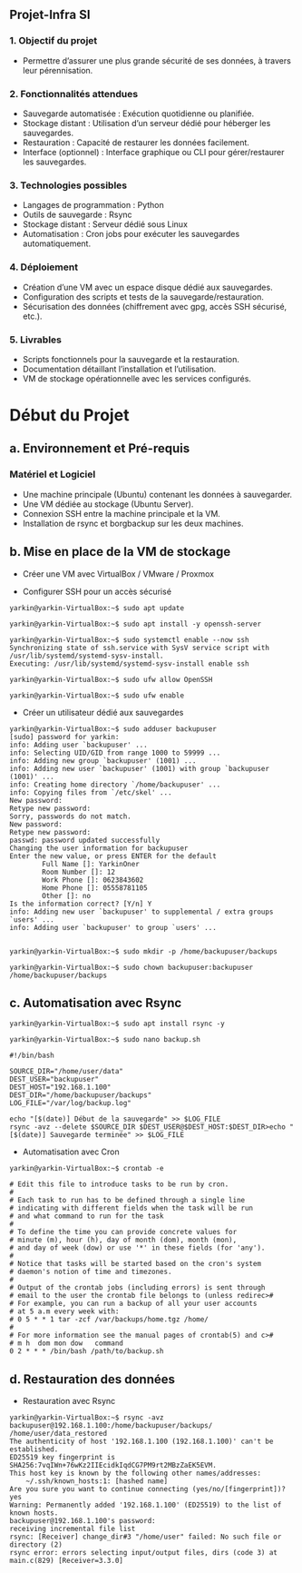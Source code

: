## Projet-Infra SI

### 1. Objectif du projet

* Permettre d’assurer une plus grande sécurité de ses données, à travers leur pérennisation.

### 2. Fonctionnalités attendues

* Sauvegarde automatisée : Exécution quotidienne ou planifiée.
* Stockage distant : Utilisation d’un serveur dédié pour héberger les sauvegardes.
* Restauration : Capacité de restaurer les données facilement.
* Interface (optionnel) : Interface graphique ou CLI pour gérer/restaurer les sauvegardes.

### 3. Technologies possibles

* Langages de programmation : Python
* Outils de sauvegarde : Rsync
* Stockage distant : Serveur dédié sous Linux
* Automatisation : Cron jobs pour exécuter les sauvegardes automatiquement.

### 4. Déploiement
* Création d’une VM avec un espace disque dédié aux sauvegardes.
* Configuration des scripts et tests de la sauvegarde/restauration.
* Sécurisation des données (chiffrement avec gpg, accès SSH sécurisé, etc.).


### 5. Livrables

* Scripts fonctionnels pour la sauvegarde et la restauration.
* Documentation détaillant l’installation et l’utilisation.
* VM de stockage opérationnelle avec les services configurés.


# Début du Projet

## a. Environnement et Pré-requis

### Matériel et Logiciel

* Une machine principale (Ubuntu) contenant les données à sauvegarder.
* Une VM dédiée au stockage (Ubuntu Server).
* Connexion SSH entre la machine principale et la VM.
* Installation de rsync et borgbackup sur les deux machines.

## b. Mise en place de la VM de stockage

* Créer une VM avec VirtualBox / VMware / Proxmox

* Configurer SSH pour un accès sécurisé
````
yarkin@yarkin-VirtualBox:~$ sudo apt update

yarkin@yarkin-VirtualBox:~$ sudo apt install -y openssh-server

yarkin@yarkin-VirtualBox:~$ sudo systemctl enable --now ssh
Synchronizing state of ssh.service with SysV service script with /usr/lib/systemd/systemd-sysv-install.
Executing: /usr/lib/systemd/systemd-sysv-install enable ssh

yarkin@yarkin-VirtualBox:~$ sudo ufw allow OpenSSH

yarkin@yarkin-VirtualBox:~$ sudo ufw enable
````
* Créer un utilisateur dédié aux sauvegardes
````
yarkin@yarkin-VirtualBox:~$ sudo adduser backupuser
[sudo] password for yarkin:
info: Adding user `backupuser' ...
info: Selecting UID/GID from range 1000 to 59999 ...
info: Adding new group `backupuser' (1001) ...
info: Adding new user `backupuser' (1001) with group `backupuser (1001)' ...
info: Creating home directory `/home/backupuser' ...
info: Copying files from `/etc/skel' ...
New password:
Retype new password:
Sorry, passwords do not match.
New password:
Retype new password:
passwd: password updated successfully
Changing the user information for backupuser
Enter the new value, or press ENTER for the default
        Full Name []: YarkinOner
        Room Number []: 12
        Work Phone []: 0623843602
        Home Phone []: 05558781105
        Other []: no
Is the information correct? [Y/n] Y
info: Adding new user `backupuser' to supplemental / extra groups `users' ...
info: Adding user `backupuser' to group `users' ...


yarkin@yarkin-VirtualBox:~$ sudo mkdir -p /home/backupuser/backups

yarkin@yarkin-VirtualBox:~$ sudo chown backupuser:backupuser /home/backupuser/backups
````

## c. Automatisation avec Rsync
````
yarkin@yarkin-VirtualBox:~$ sudo apt install rsync -y

yarkin@yarkin-VirtualBox:~$ sudo nano backup.sh

#!/bin/bash

SOURCE_DIR="/home/user/data"
DEST_USER="backupuser"
DEST_HOST="192.168.1.100"
DEST_DIR="/home/backupuser/backups"
LOG_FILE="/var/log/backup.log"

echo "[$(date)] Début de la sauvegarde" >> $LOG_FILE
rsync -avz --delete $SOURCE_DIR $DEST_USER@$DEST_HOST:$DEST_DIR>echo "[$(date)] Sauvegarde terminée" >> $LOG_FILE
````

* Automatisation avec Cron
````
yarkin@yarkin-VirtualBox:~$ crontab -e

# Edit this file to introduce tasks to be run by cron.
#
# Each task to run has to be defined through a single line
# indicating with different fields when the task will be run
# and what command to run for the task
#
# To define the time you can provide concrete values for
# minute (m), hour (h), day of month (dom), month (mon),
# and day of week (dow) or use '*' in these fields (for 'any').
#
# Notice that tasks will be started based on the cron's system
# daemon's notion of time and timezones.
#
# Output of the crontab jobs (including errors) is sent through
# email to the user the crontab file belongs to (unless redirec>#
# For example, you can run a backup of all your user accounts
# at 5 a.m every week with:
# 0 5 * * 1 tar -zcf /var/backups/home.tgz /home/
#
# For more information see the manual pages of crontab(5) and c>#
# m h  dom mon dow   command
0 2 * * * /bin/bash /path/to/backup.sh
````
## d. Restauration des données
* Restauration avec Rsync
````
yarkin@yarkin-VirtualBox:~$ rsync -avz backupuser@192.168.1.100:/home/backupuser/backups/ /home/user/data_restored
The authenticity of host '192.168.1.100 (192.168.1.100)' can't be established.
ED25519 key fingerprint is SHA256:7vqIWn+76wKz2IIEcidkIqdCG7PM9rt2MBzZaEK5EVM.
This host key is known by the following other names/addresses:
    ~/.ssh/known_hosts:1: [hashed name]
Are you sure you want to continue connecting (yes/no/[fingerprint])? yes
Warning: Permanently added '192.168.1.100' (ED25519) to the list of known hosts.
backupuser@192.168.1.100's password:
receiving incremental file list
rsync: [Receiver] change_dir#3 "/home/user" failed: No such file or directory (2)
rsync error: errors selecting input/output files, dirs (code 3) at main.c(829) [Receiver=3.3.0]
````